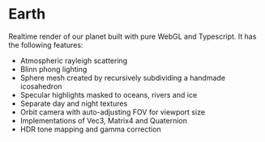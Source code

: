 
# Earth


Realtime render of our planet built with pure WebGL and Typescript. It has the following features:

- Atmospheric rayleigh scattering
- Blinn phong lighting
- Sphere mesh created by recursively subdividing a handmade icosahedron
- Specular highlights masked to oceans, rivers and ice
- Separate day and night textures
- Orbit camera with auto-adjusting FOV for viewport size
- Implementations of Vec3, Matrix4 and Quaternion
- HDR tone mapping and gamma correction

